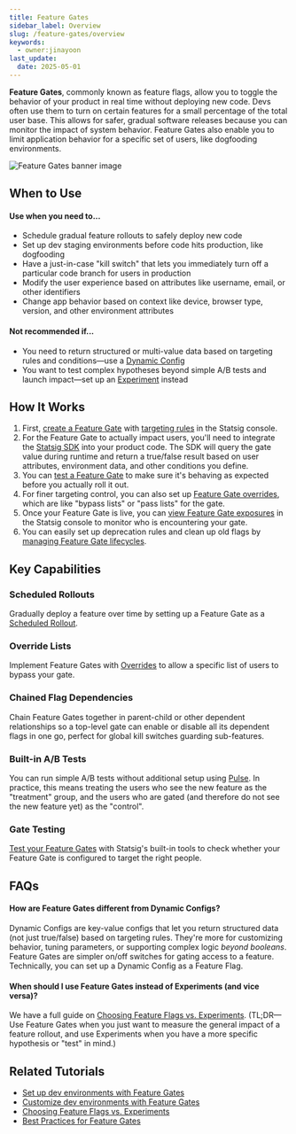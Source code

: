 ```yaml
---
title: Feature Gates
sidebar_label: Overview
slug: /feature-gates/overview
keywords:
  - owner:jinayoon
last_update:
  date: 2025-05-01
---
```


**Feature Gates**, commonly known as feature flags, allow you to toggle the behavior of your product in real time without deploying new code. Devs often use them to turn on certain features for a small percentage of the total user base. This allows for safer, gradual software releases because you can monitor the impact of system behavior. Feature Gates also enable you to limit application behavior for a specific set of users, like dogfooding environments.

![Feature Gates banner image](/img/featuregates.png)


## When to Use
#### Use when you need to...
- Schedule gradual feature rollouts to safely deploy new code
- Set up dev staging environments before code hits production, like dogfooding
- Have a just-in-case "kill switch" that lets you immediately turn off a particular code branch for users in production
- Modify the user experience based on attributes like username, email, or other identifiers 
- Change app behavior based on context like device, browser type, version, and other environment attributes

#### Not recommended if...
- You need to return structured or multi-value data based on targeting rules and conditions—use a [Dynamic Config](/dynamic-config)
- You want to test complex hypotheses beyond simple A/B tests and launch impact—set up an [Experiment](/experiments-plus) instead


## How It Works
1. First, [create a Feature Gate](/feature-gates/create) with [targeting rules](/feature-flags/conditions) in the Statsig console. 
2. For the Feature Gate to actually impact users, you'll need to integrate the [Statsig SDK](/sdks/getting-started) into your product code. The SDK will query the gate value during runtime and return a true/false result based on user attributes, environment data, and other conditions you define.  
3. You can [test a Feature Gate](/feature-flags/test-gate) to make sure it's behaving as expected before you actually roll it out.
4. For finer targeting control, you can also set up [Feature Gate overrides](/feature-flags/overrides), which are like "bypass lists" or "pass lists" for the gate.
5. Once your Feature Gate is live, you can [view Feature Gate exposures](/feature-flags/view-exposures) in the Statsig console to monitor who is encountering your gate.
6. You can easily set up deprecation rules and clean up old flags by [managing Feature Gate lifecycles](/feature-flags/feature-flags-lifecycle).

## Key Capabilities
### Scheduled Rollouts
Gradually deploy a feature over time by setting up a Feature Gate as a [Scheduled Rollout](/feature-flags/scheduled-rollouts).
### Override Lists
Implement Feature Gates with [Overrides](/feature-flags/overrides) to allow a specific list of users to bypass your gate.
### Chained Flag Dependencies
Chain Feature Gates together in parent-child or other dependent relationships so a top-level gate can enable or disable all its dependent flags in one go, perfect for global kill switches guarding sub-features.
### Built-in A/B Tests
You can run simple A/B tests without additional setup using [Pulse](/feature-flags/view-exposures). In practice, this means treating the users who see the new feature as the "treatment" group, and the users who are gated (and therefore do not see the new feature yet) as the "control".
### Gate Testing
[Test your Feature Gates](/feature-flags/test-gate) with Statsig's built-in tools to check whether your Feature Gate is configured to target the right people.


## FAQs
#### **How are Feature Gates different from Dynamic Configs?**
Dynamic Configs are key-value configs that let you return structured data (not just true/false) based on targeting rules. They're more for customizing behavior, tuning parameters, or supporting complex logic _beyond booleans_. Feature Gates are simpler on/off switches for gating access to a feature. Technically, you can set up a Dynamic Config as a Feature Flag.
  
#### **When should I use Feature Gates instead of Experiments (and vice versa)?**
We have a full guide on [Choosing Feature Flags vs. Experiments](/guides/featureflags-or-experiments). (TL;DR—Use Feature Gates when you just want to measure the general impact of a feature rollout, and use Experiments when you have a more specific hypothesis or "test" in mind.)

## Related Tutorials
- [Set up dev environments with Feature Gates](/guides/using-environments)
- [Customize dev environments with Feature Gates](/guides/testing)
- [Choosing Feature Flags vs. Experiments](/guides/featureflags-or-experiments)
- [Best Practices for Feature Gates](/feature-flags/best-practices)
